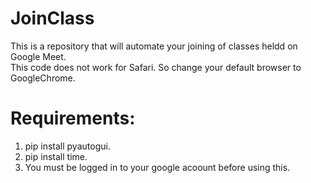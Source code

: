 # JoinClass

This is a repository that will automate your joining of classes heldd on Google Meet.\
This code does not work for Safari. So change your default browser to GoogleChrome.

# Requirements:
1. pip install pyautogui.
2. pip install time.
3. You must be logged in to your google acoount before using this.
